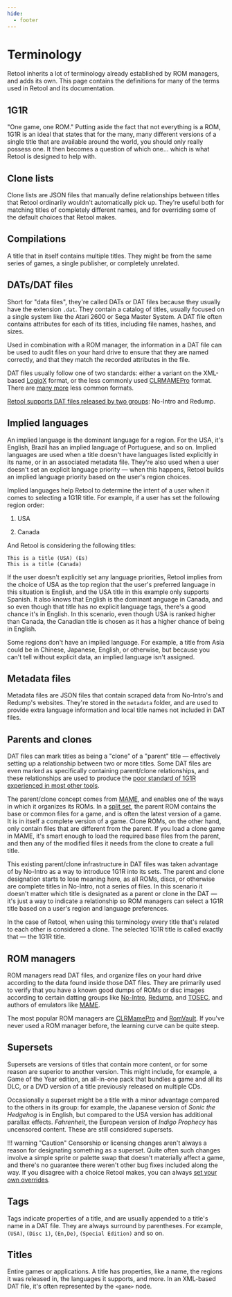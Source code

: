 ```yaml
---
hide:
  - footer
---
```


# Terminology

Retool inherits a lot of terminology already established by ROM managers, and adds its
own. This page contains the definitions for many of the terms used in Retool and its
documentation.

## 1G1R

"One game, one ROM." Putting aside the fact that not everything is a ROM, 1G1R
is an ideal that states that for the many, many different versions of a single
title that are available around the world, you should only really possess one.
It then becomes a question of which one... which is what Retool is designed to
help with.

## Clone lists

Clone lists are JSON files that manually define relationships between titles
that Retool ordinarily wouldn't automatically pick up. They're useful both for
matching titles of completely different names, and for overriding some of the
default choices that
Retool makes.

## Compilations

A title that in itself contains multiple titles. They might be from the same series of
games, a single publisher, or completely unrelated.

## DATs/DAT files

Short for "data files", they're called DATs or DAT files because they usually
have the extension `.dat`. They contain a catalog of titles, usually focused on
a single system like the Atari 2600 or Sega Master System. A DAT file often
contains attributes for each of its titles, including file names, hashes, and
sizes.

Used in combination with a ROM manager, the information in a DAT file can be
used to audit files on your hard drive to ensure that they are named correctly,
and that they match the recorded attributes in the file.

DAT files usually follow one of two standards: either a variant on the XML-based
[LogiqX](https://github.com/SabreTools/SabreTools/wiki/DatFile-Formats#logiqx-xml-format)
format, or the less commonly used [CLRMAMEPro](https://github.com/SabreTools/SabreTools/wiki/DatFile-Formats#clrmamepro-format)
format. There are [many more](https://github.com/SabreTools/SabreTools/wiki/DatFile-Formats)
less common formats.

[Retool supports DAT files released by two groups](dat-support.md): No-Intro and Redump.

## Implied languages

An implied language is the dominant language for a region. For the USA, it's English,
Brazil has an implied language of Portuguese, and so on. Implied languages are used when a
title doesn't have languages listed explicitly in its name, or in an associated
metadata file. They're also used when a user doesn't set an explicit language priority
&mdash; when this happens, Retool builds an implied language priority based on the user's
region choices.

Implied languages help Retool to determine the intent of a user when it comes to selecting
a 1G1R title. For example, if a user has set the following region order:

1.  USA

1.  Canada

And Retool is considering the following titles:

```
This is a title (USA) (Es)
This is a title (Canada)
```

If the user doesn't explicitly set any language priorities, Retool implies from the choice
of USA as the top region that the user's preferred language in this situation is English,
and the USA title in this example only supports Spanish.
It also knows that English is the dominant anguage in Canada, and so even though that
title has no explicit language tags, there's a good chance it's in English. In this
scenario, even though USA is ranked higher than Canada, the Canadian title is chosen as
it has a higher chance of being in English.

Some regions don't have an implied language. For example, a title from Asia could be in
Chinese, Japanese, English, or otherwise, but because you can't tell without explicit
data, an implied language isn't assigned.

## Metadata files

Metadata files are JSON files that contain scraped data from No-Intro's and Redump's
websites. They're stored in the `metadata` folder, and are used to provide extra language
information and local title names not included in DAT files.

## Parents and clones

DAT files can mark titles as being a "clone" of a "parent" title &mdash;
effectively setting up a relationship between two or more titles. Some DAT files
are even marked as specifically containing parent/clone relationships, and these
relationships are used to produce the [poor standard of 1G1R experienced in most
other tools](retool-1g1r.md).

The parent/clone concept comes from [MAME](https://www.mamedev.org), and enables
one of the ways in which it organizes its ROMs. In a [split set](https://docs.mamedev.org/usingmame/aboutromsets.html#parents-clones-splitting-and-merging),
the parent ROM contains the base or common files for a game, and is often the
latest version of a game. It is in itself a complete version of a game. Clone
ROMs, on the other hand, only contain files that are different from the parent.
If you load a clone game in MAME, it's smart enough to load the required base
files from the parent, and then any of the modified files it needs from the
clone to create a full title.

This existing parent/clone infrastructure in DAT files was taken advantage of by
No-Intro as a way to introduce 1G1R into its sets. The parent and clone
designation starts to lose meaning here, as all ROMs, discs, or otherwise are
complete titles in No-Intro, not a series of files. In this scenario it doesn't
matter which title is designated as a parent or clone in the DAT &mdash; it's
just a way to indicate a relationship so ROM managers can select a 1G1R title
based on a user's region and language preferences.

In the case of Retool, when using this terminology every title that's related to each
other is considered a clone. The selected 1G1R title is called exactly that &mdash; the
1G1R title.

## ROM managers

ROM managers read DAT files, and organize files on your hard drive according to
the data found inside those DAT files. They are primarily used to verify that
you have a known good dumps of ROMs or disc images according to certain datting
groups like [No-Intro](https://datomatic.no-intro.org/index.php?page=download),
[Redump](http://www.redump.org), and [TOSEC](https://www.tosecdev.org/), and
authors of emulators like [MAME](https://www.mamedev.org).

The most popular ROM managers are [CLRMamePro](https://mamedev.emulab.it/clrmamepro/) and
[RomVault](https://www.romvault.com/). If you've never used a ROM manager before, the
learning curve can be quite steep.

## Supersets

Supersets are versions of titles that contain more content, or for some reason
are superior to another version. This might include, for example, a Game of the
Year edition, an all-in-one pack that bundles a game and all its DLC, or a DVD
version of a title previously released on multiple CDs.

Occasionally a superset might be a title with a minor advantage compared to the others in
its group: for example, the Japanese version of _Sonic the Hedgehog_ is in English, but
compared to the USA version has additional parallax effects. _Fahrenheit_, the European
version of _Indigo Prophecy_ has uncensored content. These are still considered supersets.

!!! warning "Caution"
	Censorship or licensing changes aren't always a reason for designating something as a
	superset. Quite often such changes involve a simple sprite or palette swap that
	doesn't materially affect a game, and there's no guarantee there weren't other bug
	fixes included along the way. If you disagree with a choice Retool makes, you can
	always [set your own overrides](how-to-use-retool-gui-overrides-post-filters.md).

## Tags

Tags indicate properties of a title, and are usually appended to a title's name in a DAT
file. They are always surround by parentheses. For example, `(USA)`, `(Disc 1)`,
`(En,De)`, `(Special Edition)` and so on.

## Titles

Entire games or applications. A title has properties, like a name, the regions it was
released in, the languages it supports, and more. In an XML-based DAT file, it's often
represented by the `<game>` node.
